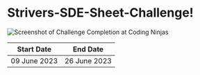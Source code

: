 # Strivers-SDE-Sheet-Challenge!
![Screenshot of Challenge Completion at Coding Ninjas](https://github.com/bhavyasharma1469/Strivers-SDE-Sheet-Challenge/assets/96409654/d9b0a50c-af18-4e6b-a29a-c95b028ee5cd)

| Start Date  | End Date     |
|-------------|--------------|
| 09 June 2023 | 26 June 2023 |

